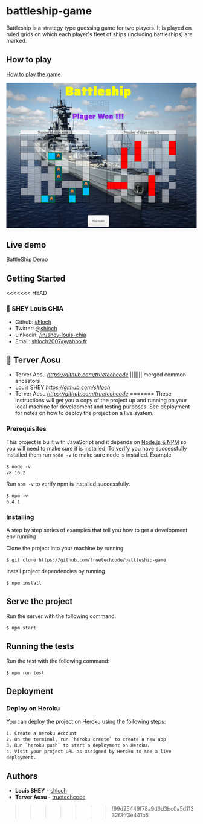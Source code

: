 # battleship-game

Battleship is a strategy type guessing game for two players. It is played on ruled grids on which each player's fleet of ships (including battleships) are marked.

## How to play

[How to play the game](https://en.wikipedia.org/wiki/Battleship_(game))

![Battle Ship Game ScreenShoot](./dist/assets/images/Battleship_Game.png)

## Live demo

[BattleShip Demo](https://rawcdn.githack.com/truetechcode/battleship-game/44f7347091a537f2348835d6531915b0d27a5319/dist/index.html)

## Getting Started

<<<<<<< HEAD
### 👤 **SHEY Louis CHIA**

- Github: [shloch](https://github.com/shloch)
- Twitter: [@shloch](https://twitter.com/shloch)
- Linkedin: [/in/shey-louis-chia](https://www.linkedin.com/in/shey-louis-chia)
- Email: shloch2007@yahoo.fr

## 👤 **Terver Aosu**
- Terver Aosu _https://github.com/truetechcode_
||||||| merged common ancestors
- Louis SHEY _https://github.com/shloch_
- Terver Aosu _https://github.com/truetechcode_
=======
These instructions will get you a copy of the project up and running on your local machine for development and testing purposes. See deployment for notes on how to deploy the project on a live system.

### Prerequisites

This project is built with JavaScript and it depends on [Node.js & NPM](https://docs.npmjs.com/downloading-and-installing-node-js-and-npm) so you will need to make sure it is installed.
To verify you have successfully installed them run `node -v` to make sure node is installed. Example

```
$ node -v
v8.16.2
```
Run `npm -v` to verify npm is installed successfully.

```
$ npm -v
6.4.1
```

### Installing

A step by step series of examples that tell you how to get a development env running

Clone the project into your machine by running

```
$ git clone https://github.com/truetechcode/battleship-game
```

Install project dependencies by running

```
$ npm install
```

## Serve the project

Run the server with the following command:

```
$ npm start
```

## Running the tests

Run the test with the following command:

```
$ npm run test
```

## Deployment

### Deploy on Heroku

You can deploy the project on [Heroku](https://www.heroku.com/) using the following steps:

    1. Create a Heroku Account
    2. On the terminal, run `heroku create` to create a new app
    3. Run `heroku push` to start a deployment on Heroku.
    4. Visit your project URL as assigned by Heroku to see a live deployment.


## Authors

* **Louis SHEY** - [shloch](https://github.com/shloch)
* **Terver Aosu** - [truetechcode](https://github.com/truetechcode)
>>>>>>> f99d25449f78a9d6d3bc0a5d11332f3ff3e441b5
